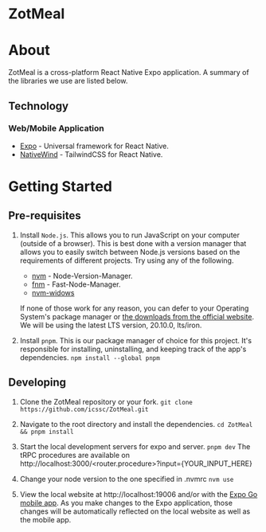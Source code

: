 # ZotMeal

# About

ZotMeal is a cross-platform React Native Expo application.
A summary of the libraries we use are listed below.

## Technology

### Web/Mobile Application

- [Expo](https://expo.dev) - Universal framework for React Native.
- [NativeWind](https://www.nativewind.dev) - TailwindCSS for React Native.

# Getting Started

## Pre-requisites

1. Install `Node.js`. This allows you to run JavaScript on your computer (outside of a browser).
   This is best done with a version manager that allows you to easily switch between
   Node.js versions based on the requirements of different projects.
   Try using any of the following.

   - [nvm](https://github.com/nvm-sh/nvm) - Node-Version-Manager.
   - [fnm](https://github.com/Schniz/fnm) - Fast-Node-Manager.
   - [nvm-widows](https://github.com/coreybutler/nvm-windows)

   If none of those work for any reason, you can defer to your Operating System's
   package manager or [the downloads from the official website](https://nodejs.org/en/download).
   We will be using the latest LTS version, 20.10.0, lts/iron.

2. Install `pnpm`. This is our package manager of choice for this project.
   It's responsible for installing, uninstalling, and keeping track of the app's dependencies.
   `npm install --global pnpm`

## Developing

1. Clone the ZotMeal repository or your fork.
   `git clone https://github.com/icssc/ZotMeal.git`

2. Navigate to the root directory and install the dependencies.
   `cd ZotMeal && pnpm install`

3. Start the local development servers for expo and server.
   `pnpm dev`
   The tRPC procedures are available on http://localhost:3000/\<router.procedure\>?input={YOUR_INPUT_HERE}

4. Change your node version to the one specified in .nvmrc
   `nvm use`

5. View the local website at http://localhost:19006 and/or with the [Expo Go mobile app](https://expo.dev/client).
   As you make changes to the Expo application, those changes will be automatically
   reflected on the local website as well as the mobile app.
